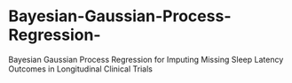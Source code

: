 # Bayesian-Gaussian-Process-Regression-
Bayesian Gaussian Process Regression for Imputing Missing Sleep Latency Outcomes in Longitudinal Clinical Trials

